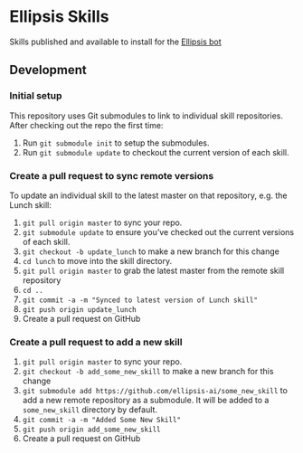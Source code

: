 # Ellipsis Skills
Skills published and available to install for the [Ellipsis bot](https://www.ellipsis.ai/)

## Development

### Initial setup
This repository uses Git submodules to link to individual skill repositories. After checking out the repo the first time:

1. Run `git submodule init` to setup the submodules.
1. Run `git submodule update` to checkout the current version of each skill.

### Create a pull request to sync remote versions
To update an individual skill to the latest master on that repository, e.g. the Lunch skill:

1. `git pull origin master` to sync your repo.
1. `git submodule update` to ensure you’ve checked out the current versions of each skill.
1. `git checkout -b update_lunch` to make a new branch for this change
1. `cd lunch` to move into the skill directory.
1. `git pull origin master` to grab the latest master from the remote skill repository
1. `cd ..`
1. `git commit -a -m "Synced to latest version of Lunch skill"`
1. `git push origin update_lunch`
1. Create a pull request on GitHub

### Create a pull request to add a new skill

1. `git pull origin master` to sync your repo.
1. `git checkout -b add_some_new_skill` to make a new branch for this change
1. `git submodule add https://github.com/ellipsis-ai/some_new_skill` to add a new remote repository as a submodule. It will be added to a `some_new_skill` directory by default.
1. `git commit -a -m "Added Some New Skill"`
1. `git push origin add_some_new_skill`
1. Create a pull request on GitHub
